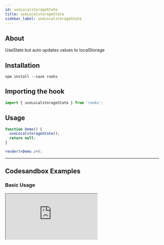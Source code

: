 ```yaml
---
id: useLocalstorageState
title: useLocalstorageState
sidebar_label: useLocalstorageState
---
```


## About

UseState but auto updates values to localStorage

[//]: # 'Main'

## Installation

    npm install --save rooks

## Importing the hook

```javascript
import { useLocalstorageState } from 'rooks';
```

## Usage

```jsx
function Demo() {
  useLocalstorageState();
  return null;
}

render(<Demo />);
```

---

## Codesandbox Examples

### Basic Usage

<iframe src="https://codesandbox.io/embed/uselocalstoragestate-kr16j?fontsize=14&hidenavigation=1&theme=dark"
   style={{
    width: "100%",
    height: 500,
    border: 0,
    borderRadius: 4,
    overflow: "hidden"
  }} 
title="useLocalstorageState"
allow="accelerometer; ambient-light-sensor; camera; encrypted-media; geolocation; gyroscope; hid; microphone; midi; payment; usb; vr; xr-spatial-tracking"
sandbox="allow-forms allow-modals allow-popups allow-presentation allow-same-origin allow-scripts"
/>

## Join Bhargav's discord server

You can click on the floating discord icon at the bottom right of the screen and talk to us in our server.
